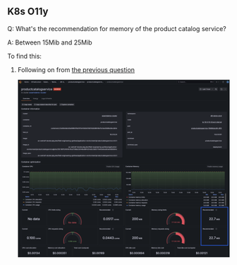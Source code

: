 ## K8s O11y
Q: What's the recommendation for memory of the product catalog service?

A: Between 15Mib and 25Mib

To find this:
1. Following on from [the previous question](./3.4-k8s-olly.md) 

    ![Memory Recommendation](/images/breakout_1/3.5-k8s-olly.png)

